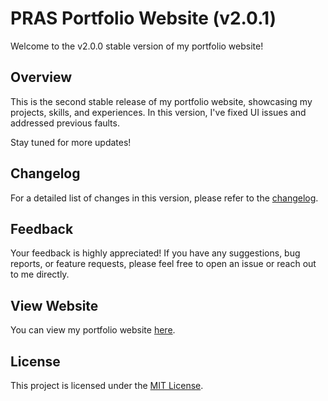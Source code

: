 # PRAS Portfolio Website (v2.0.1)

Welcome to the v2.0.0 stable version of my portfolio website!

## Overview

This is the second stable release of my portfolio website, showcasing my projects, skills, and experiences. In this version, I've fixed UI issues and addressed previous faults.

Stay tuned for more updates!

## Changelog

For a detailed list of changes in this version, please refer to the [changelog](CHANGELOG.md).

## Feedback

Your feedback is highly appreciated! If you have any suggestions, bug reports, or feature requests, please feel free to open an issue or reach out to me directly.

## View Website

You can view my portfolio website [here](https://prassamin.github.io/portfolio/).

## License

This project is licensed under the [MIT License](LICENSE).
